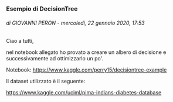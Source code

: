 ### Esempio di DecisionTree
###### di GIOVANNI PERON - mercoledì, 22 gennaio 2020, 17:53
 
Ciao a tutti,

nel notebook allegato ho provato a creare un albero di decisione e successivamente ad ottimizzarlo un po'.

Notebook: https://www.kaggle.com/perry15/decisiontree-example

Il dataset utilizzato è il seguente:

https://www.kaggle.com/uciml/pima-indians-diabetes-database
